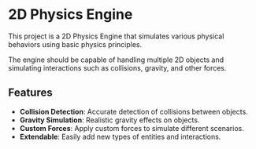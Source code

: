# 2D Physics Engine

This project is a 2D Physics Engine that simulates various physical behaviors using basic physics principles.

The engine should be capable of handling multiple 2D objects and simulating interactions such as collisions, gravity, and other forces.

## Features

- **Collision Detection**: Accurate detection of collisions between objects.
- **Gravity Simulation**: Realistic gravity effects on objects.
- **Custom Forces**: Apply custom forces to simulate different scenarios.
- **Extendable**: Easily add new types of entities and interactions.

